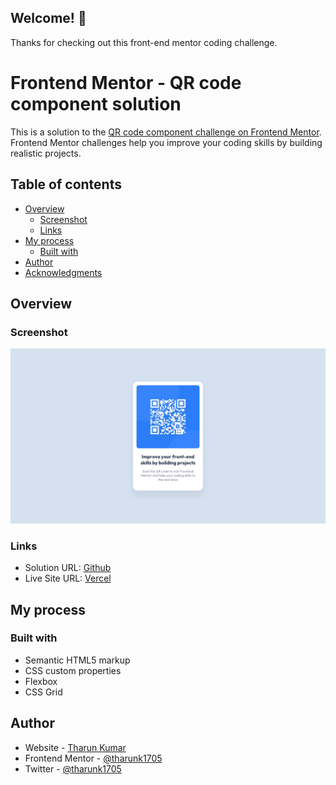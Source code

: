 ## Welcome! 👋

Thanks for checking out this front-end mentor coding challenge.

# Frontend Mentor - QR code component solution

This is a solution to the [QR code component challenge on Frontend Mentor](https://www.frontendmentor.io/challenges/qr-code-component-iux_sIO_H). Frontend Mentor challenges help you improve your coding skills by building realistic projects.

## Table of contents

- [Overview](#overview)
  - [Screenshot](#screenshot)
  - [Links](#links)
- [My process](#my-process)
  - [Built with](#built-with)
- [Author](#author)
- [Acknowledgments](#acknowledgments)

## Overview

### Screenshot

![Design previow of the QR code component challenge](./design/desktop-design.jpg)

### Links

- Solution URL: [Github](https://github.com/tharunk1705/frontend-mentor-qr-code-component)
- Live Site URL: [Vercel](https://frontend-mentor-qr-code-component-ten.vercel.app/)

## My process

### Built with

- Semantic HTML5 markup
- CSS custom properties
- Flexbox
- CSS Grid

## Author

- Website - [Tharun Kumar](https://www.your-site.com)
- Frontend Mentor - [@tharunk1705](https://www.frontendmentor.io/profile/tharunk1705)
- Twitter - [@tharunk1705](https://www.twitter.com/tharunk1705)
